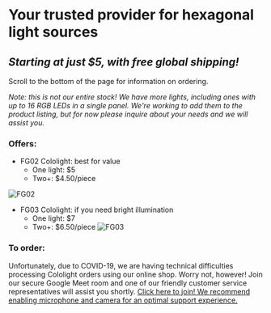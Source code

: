 # Your trusted provider for hexagonal light sources

## *Starting at just $5, with free global shipping!*

Scroll to the bottom of the page for information on ordering.

*Note: this is not our entire stock! We have more lights, including ones with up to 16 RGB LEDs in a single panel. We're working to add them to the product listing, but for now please inquire about your needs and we will assist you.*

### Offers:
 * FG02 Cololight: best for value
   - One light: $5
   - Two+: $4.50/piece

![FG02](https://i.imgur.com/t5zOG16.png)

* FG03 Cololight: if you need bright illumination
   - One light: $7
   - Two+: $6.50/piece
![FG03](https://i.imgur.com/a6mLApM.png)

### To order:

Unfortunately, due to COVID-19, we are having technical difficulties processing Cololight orders using our online shop. Worry not, however! Join our secure Google Meet room and one of our friendly customer service representatives will assist you shortly. [Click here to join! We recommend enabling microphone and camera for an optimal support experience.](https://meet.google.com/yzg-mhpt-gjf)
   
